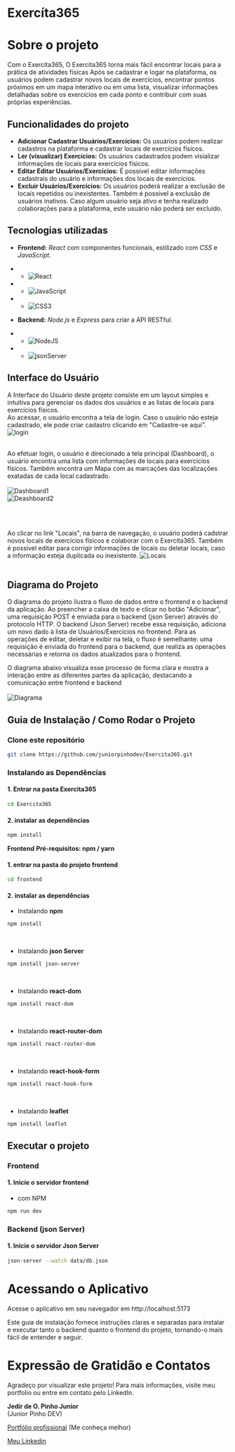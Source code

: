# **Exercíta365**


# Sobre o projeto

Com o Exercita365, 
O Exercita365 torna mais fácil encontrar locais para a prática de atividades físicas
Após se cadastrar e logar na plataforma, os usuários podem cadastrar novos locais de exercícios, encontrar pontos próximos em um mapa interativo ou em uma lista, visualizar informações detalhadas sobre os exercícios em cada ponto e contribuir com suas próprias experiências.

## Funcionalidades do projeto
- **Adicionar Cadastrar Usuários/Exercícios:** Os usuários podem realizar cadastros na plataforma e cadastrar locais de exercícios físicos.
- **Ler (visualizar) Exercícios:** Os usuários cadastrados podem visializar informações de locais para exercícios físicos.
- **Editar Editar Usuários/Exercícios:** É possível editar informações cadastrais do usuário e informações dos locais de exercícios.
- **Excluir Usuários/Exercícios:** Os usuários poderá realizar a exclusão de locais repetidos ou inexistentes. Também é possivel a exclusão de usuários inativos. Caso algum usuário seja ativo e tenha realizado colaborações para a plataforma, este usuário não poderá ser excluído.


## Tecnologias utilizadas
- **Frontend:** *React* com componentes funcionais, estilizado com *CSS* e *JavaScript*.
- - ![React](https://img.shields.io/badge/react-%2320232a.svg?style=for-the-badge&logo=react&logoColor=%2361DAFB)
- - ![JavaScript](https://img.shields.io/badge/javascript-%23323330.svg?style=for-the-badge&logo=javascript&logoColor=%23F7DF1E)
- - ![CSS3](https://img.shields.io/badge/css3-%231572B6.svg?style=for-the-badge&logo=css3&logoColor=white)

- **Backend:** *Node.js* e *Express* para criar a API RESTful.
- - ![NodeJS](https://img.shields.io/badge/node.js-6DA55F?style=for-the-badge&logo=node.js&logoColor=white)
- - ![jsonServer](https://img.shields.io/badge/jsonServer-6DA55F?style=for-the-badge&logoColor=white)


## Interface do Usuário

A Interface do Usuário deste projeto consiste em um layout simples e intuitiva para gerenciar os dados dos usuários e as listas de locais para exercícios físicos. <br>
Ao acessar, o usuário encontra a tela de login. Caso o usuário não esteja cadastrado, ele pode criar cadastro clicando em "Cadastre-se aqui".
![login](https://github.com/juniorpinhodev/assets/blob/main/Image-Exercita365/login.png) <br> <br>

Ao efetuar login, o usuário é direcionado a tela principal (Dashboard), o usuário encontra uma lista com informações de locais para exercícios físicos. Também encontra um Mapa com as marcações das localizações exatadas de cada local cadastrado. <br> <br>
![Dashboard1](https://github.com/juniorpinhodev/assets/blob/main/Image-Exercita365/dashboard1.png) 
<br>
![Deashboard2](https://github.com/juniorpinhodev/assets/blob/main/Image-Exercita365/dashboard2.png) 

<br> <br>

Ao clicar no link "Locais", na barra de navegação, o usuário poderá cadstrar novos locais de exercícios físicos e colaborar com o Exercíta365. Também é possivel editar para corrigir informações de locais ou deletar locais, caso a informação esteja duplicada ou inexistente. 
![Locais](https://github.com/juniorpinhodev/assets/blob/main/Image-Exercita365/locais.png) <br> <br>


## Diagrama do Projeto
O diagrama do projeto ilustra o fluxo de dados entre o frontend e o backend da aplicação. 
Ao preencher a caixa de texto e clicar no botão "Adicionar", uma requisição POST é enviada para o backend (json Server) através do protocolo HTTP. O backend (Json Server) recebe essa requisição, adiciona um novo dado à lista de Usuários/Exercicios no frontend.
Para as operações de editar, deletar e exibir na tela, o fluxo é semelhante: uma requisição é enviada do frontend para o backend, que realiza as operações necessárias e retorna os dados atualizados para o frontend.

O diagrama abaixo visualiza esse processo de forma clara e mostra a interação entre as diferentes partes da aplicação, destacando a comunicação entre frontend e backend <br> <br>
![Diagrama](https://github.com/juniorpinhodev/assets/blob/main/Image-Exercita365/diagrama365.png)


## Guia de Instalação / Como Rodar o Projeto

### Clone este repositório
```bash
git clone https://github.com/juniorpinhodev/Exercita365.git
```
### Instalando as Dependências

#### 1. Entrar na pasta Exercita365
```bash
cd Exercita365
```

#### 2. instalar as dependências
```bash
npm install
```


**Frontend**
**Pré-requisitos: npm / yarn**

#### 1. entrar na pasta do projeto frontend
```bash
cd frontend
```

#### 2. instalar as dependências
- Instalando **npm**
```bash
npm install
```
<br>

- Instalando **json Server**
```bash
npm install json-server
```
<br>

- Instalando **react-dom**
```bash
npm install react-dom
```

<br>

- Instalando **react-router-dom**
```bash
npm install react-router-dom

```
<br>

- Instalando **react-hook-form**
```bash
npm install react-hook-form
```

<br>

- Instalando **leaflet**
```bash
npm install leaflet
```

## Executar o projeto

### Frontend

#### 1. Inicie o servidor **frontend**

- com NPM
```bash
npm run dev
```

### Backend (json Server)

#### 1. Inicie o servidor **Json Server**
```bash
json-server --watch data/db.json
```


# Acessando o Aplicativo
Acesse o aplicativo em seu navegador em http://localhost:5173

Este guia de instalação fornece instruções claras e separadas para instalar e executar tanto o backend quanto o frontend do projeto, tornando-o mais fácil de entender e seguir.


# Expressão de Gratidão e Contatos
Agradeço por visualizar este projeto! Para mais informações, visite meu portfolio ou entre em contato pelo LinkedIn.


**Jedir de O. Pìnho Junior** <br>
(Junior Pinho DEV)

[Portfólio profissional](https://www.juniorpinho.tech) (Me conheça melhor)<br>

[Meu Linkedin](https://www.linkedin.com/in/juniorpinhodev)



